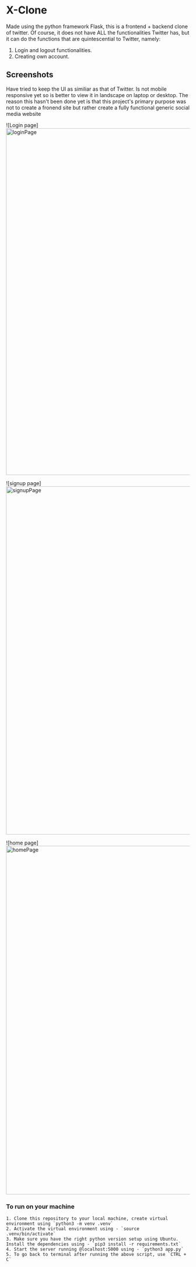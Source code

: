 # X-Clone

Made using the python framework Flask, this is a frontend + backend clone of twitter. Of course, it does not have ALL the functionalities Twitter has, but it can do the functions that are quintescential to Twitter, namely:

1. Login and logout functionalities.
2. Creating own account.

## Screenshots

Have tried to keep the UI as similiar as that of Twitter. Is not mobile responsive yet so is better to view it in landscape on laptop or desktop. The reason this hasn't been done yet is that this project's primary purpose was not to create a fronend site but rather create a fully functional generic social media website

![Login page] <img width="948" alt="loginPage" src="https://github.com/Obony/X-Clone/assets/117737538/1af7d448-7a76-40f0-8f6e-c7d59b538141">

![signup page] <img width="952" alt="signupPage" src="https://github.com/Obony/X-Clone/assets/117737538/ee786b33-0feb-40b4-84c4-a396391f46f4">

![home page] <img width="953" alt="homePage" src="https://github.com/Obony/X-Clone/assets/117737538/12919f60-ea62-4971-a713-6e86364f77d1">

### To run on your machine

    1. Clone this repository to your local machine, create virtual environment using `python3 -m venv .venv`
    2. Activate the virtual environment using - `source .venv/bin/activate`
    3. Make sure you have the right python version setup using Ubuntu. Install the dependencies using - `pip3 install -r requirements.txt`
    4. Start the server running @localhost:5000 using - `python3 app.py`
    5. To go back to terminal after running the above script, use `CTRL + C`

